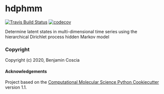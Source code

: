 hdphmm
==============================
[//]: # (Badges)
[![Travis Build Status](https://travis-ci.com/REPLACE_WITH_OWNER_ACCOUNT/hdphmm.svg?branch=master)](https://travis-ci.com/REPLACE_WITH_OWNER_ACCOUNT/hdphmm)
[![codecov](https://codecov.io/gh/REPLACE_WITH_OWNER_ACCOUNT/hdphmm/branch/master/graph/badge.svg)](https://codecov.io/gh/REPLACE_WITH_OWNER_ACCOUNT/hdphmm/branch/master)

Determine latent states in multi-dimensional time series using the hierarchical Dirichlet process hidden Markov model

### Copyright

Copyright (c) 2020, Benjamin Coscia


#### Acknowledgements
 
Project based on the 
[Computational Molecular Science Python Cookiecutter](https://github.com/molssi/cookiecutter-cms) version 1.1.

